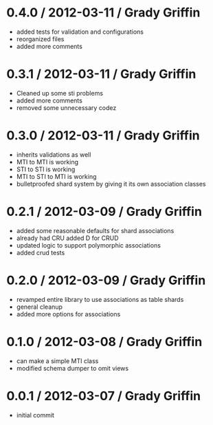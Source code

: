 # 0.4.0 / 2012-03-11 / Grady Griffin

* added tests for validation and configurations
* reorganized files
* added more comments


# 0.3.1 / 2012-03-11 / Grady Griffin

* Cleaned up some sti problems
* added more comments
* removed some unnecessary codez

# 0.3.0 / 2012-03-11 / Grady Griffin

* inherits validations as well
* MTI to MTI is working
* STI to STI is working
* MTI to STI to MTI is working
* bulletproofed shard system by giving it its own association classes

# 0.2.1 / 2012-03-09 / Grady Griffin

* added some reasonable defaults for shard associations
* already had CRU added D for CRUD
* updated logic to support polymorphic associations
* added crud tests

# 0.2.0 / 2012-03-09 / Grady Griffin

* revamped entire library to use associations as table shards
* general cleanup
* added more options for associations


# 0.1.0 / 2012-03-08 / Grady Griffin

* can make a simple MTI class
* modified schema dumper to omit views

# 0.0.1 / 2012-03-07 / Grady Griffin

* initial commit